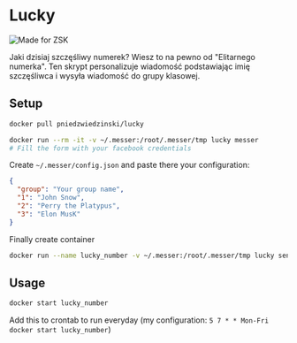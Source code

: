 # Lucky

![Made for ZSK](http://zsk.poznan.pl/templates/zsk2013/images/logo.png "ZSK Logo")

Jaki dzisiaj szczęśliwy numerek? Wiesz to na pewno od "Elitarnego numerka".
Ten skrypt personalizuje wiadomość podstawiając imię szczęśliwca i wysyła
wiadomość do grupy klasowej.

## Setup

```bash
docker pull pniedzwiedzinski/lucky

docker run --rm -it -v ~/.messer:/root/.messer/tmp lucky messer
# Fill the form with your facebook credentials
```

Create `~/.messer/config.json` and paste there your configuration:

```json
{
  "group": "Your group name",
  "1": "John Snow",
  "2": "Perry the Platypus",
  "3": "Elon MusK"
}
```

Finally create container

```bash
docker run --name lucky_number -v ~/.messer:/root/.messer/tmp lucky send_lucky_number.sh
```

## Usage

```bash
docker start lucky_number
```

Add this to crontab to run everyday (my configuration: `5 7 * * Mon-Fri docker start lucky_number`)

